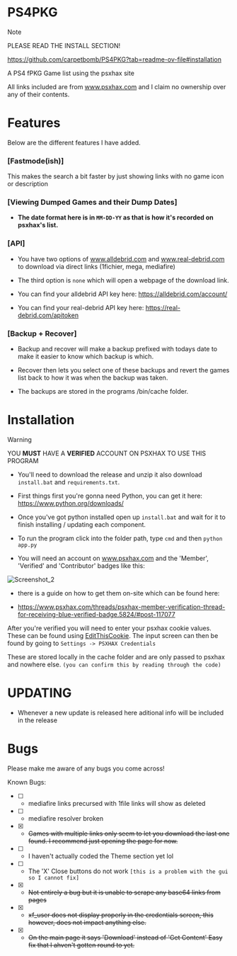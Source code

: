# PS4PKG

> [!NOTE]
> PLEASE READ THE INSTALL SECTION!

https://github.com/carpetbomb/PS4PKG?tab=readme-ov-file#installation

A PS4 fPKG Game list using the psxhax site

All links included are from www.psxhax.com and I claim no ownership over any of their contents.



# Features
Below are the different features I have added.

### [Fastmode(ish)]
This makes the search a bit faster by just showing links with no game icon or description


### [Viewing Dumped Games and their Dump Dates]

- **The date format here is in `MM-DD-YY` as that is how it's recorded on psxhax's list.**

### [API]

- You have two options of www.alldebrid.com and www.real-debrid.com to download via direct links (1fichier, mega, mediafire)

- The third option is `none` which will open a webpage of the download link.

- You can find your alldebrid API key here: https://alldebrid.com/account/

- You can find your real-debrid API key here: https://real-debrid.com/apitoken


### [Backup + Recover]

- Backup and recover will make a backup prefixed with todays date to make it easier to know which backup is which.

- Recover then lets you select one of these backups and revert the games list back to how it was when the backup was taken.

- The backups are stored in the programs /bin/cache folder.

# Installation
>[!WARNING]
>YOU **MUST** HAVE A **VERIFIED** ACCOUNT ON PSXHAX TO USE THIS PROGRAM

- You'll need to download the release and unzip it also download `install.bat` and `requirements.txt`.

- First things first you're gonna need Python, you can get it here: https://www.python.org/downloads/

- Once you've got python installed open up `install.bat` and wait for it to finish installing / updating each component.

- To run the program click into the folder path, type `cmd` and then `python app.py`

- You will need an account on www.psxhax.com and the 'Member', 'Verified' and 'Contributor' badges like this:

![Screenshot_2](https://github.com/user-attachments/assets/2454e58d-1573-47b4-baa9-692f6cd6740d)

- there is a guide on how to get them on-site which can be found here:

- https://www.psxhax.com/threads/psxhax-member-verification-thread-for-receiving-blue-verified-badge.5824/#post-117077



After you're verified you will need to enter your psxhax cookie values. These can be found using [EditThisCookie](https://www.editthiscookie.com/). The input screen can then be found by going to `Settings -> PSXHAX Credentials`

These are stored locally in the cache folder and are only passed to psxhax and nowhere else. `(you can confirm this by reading through the code)`

# UPDATING

- Whenever a new update is released here aditional info will be included in the release

# Bugs
Please make me aware of any bugs you come across!

Known Bugs:

- [ ] - mediafire links precursed with 1file links will show as deleted
- [ ] - mediafire resolver broken
- [x] - ~~Games with multiple links only seem to let you download the last one found. I recommend just opening the page for now.~~
- [ ] - I haven't actually coded the Theme section yet lol
- [ ] - The 'X' Close buttons do not work `[this is a problem with the gui so I cannot fix]`
- [x] - ~~Not entirely a bug but it is unable to scrape any base64 links from pages~~
- [x] - ~~xf_user does not display properly in the credentials screen, this however, does not impact anything else.~~
- [x] - ~~On the main page it says 'Download' instead of 'Get Content' Easy fix that I ahven't gotten round to yet.~~
